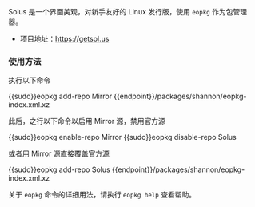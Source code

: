Solus 是一个界面美观，对新手友好的 Linux 发行版，使用 `eopkg` 作为包管理器。

*  项目地址：https://getsol.us

### 使用方法

执行以下命令

<tmpl z-lang="bash">
{{sudo}}eopkg add-repo Mirror {{endpoint}}/packages/shannon/eopkg-index.xml.xz
</tmpl>

此后，之行以下命令以启用 Mirror 源，禁用官方源

<tmpl z-lang="bash">
{{sudo}}eopkg enable-repo Mirror
{{sudo}}eopkg disable-repo Solus
</tmpl>

或者用 Mirror 源直接覆盖官方源

<tmpl z-lang="bash">
{{sudo}}eopkg add-repo Solus {{endpoint}}/packages/shannon/eopkg-index.xml.xz
</tmpl>

关于 `eopkg` 命令的详细用法，请执行 `eopkg help` 查看帮助。
